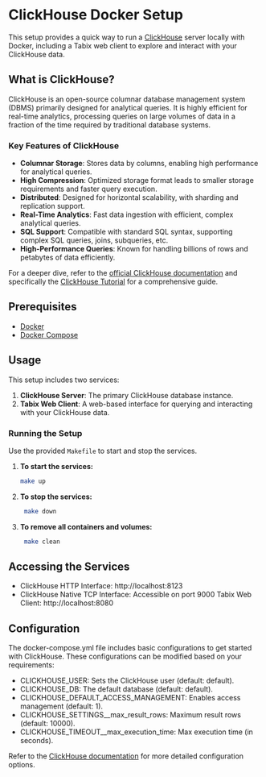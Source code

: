 # ClickHouse Docker Setup

This setup provides a quick way to run a [ClickHouse](https://clickhouse.com/docs) server locally with Docker, including a Tabix web client to explore and interact with your ClickHouse data.

## What is ClickHouse?

ClickHouse is an open-source columnar database management system (DBMS) primarily designed for analytical queries. It is highly efficient for real-time analytics, processing queries on large volumes of data in a fraction of the time required by traditional database systems.

### Key Features of ClickHouse

- **Columnar Storage**: Stores data by columns, enabling high performance for analytical queries.
- **High Compression**: Optimized storage format leads to smaller storage requirements and faster query execution.
- **Distributed**: Designed for horizontal scalability, with sharding and replication support.
- **Real-Time Analytics**: Fast data ingestion with efficient, complex analytical queries.
- **SQL Support**: Compatible with standard SQL syntax, supporting complex SQL queries, joins, subqueries, etc.
- **High-Performance Queries**: Known for handling billions of rows and petabytes of data efficiently.

For a deeper dive, refer to the [official ClickHouse documentation](https://clickhouse.com/docs) and specifically the [ClickHouse Tutorial](https://clickhouse.com/docs/en/tutorial) for a comprehensive guide.

## Prerequisites

- [Docker](https://www.docker.com/get-started)
- [Docker Compose](https://docs.docker.com/compose/install/)

## Usage

This setup includes two services:
1. **ClickHouse Server**: The primary ClickHouse database instance.
2. **Tabix Web Client**: A web-based interface for querying and interacting with your ClickHouse data.

### Running the Setup

Use the provided `Makefile` to start and stop the services.

1. **To start the services:**
   ```bash
   make up
   ```

2. **To stop the services:**
   ```bash
    make down
   ```

3. **To remove all containers and volumes:**
   ```bash
    make clean
   ```

## Accessing the Services
* ClickHouse HTTP Interface: http://localhost:8123
* ClickHouse Native TCP Interface: Accessible on port 9000
Tabix Web Client: http://localhost:8080

## Configuration
The docker-compose.yml file includes basic configurations to get started with ClickHouse. These configurations can be modified based on your requirements:

* CLICKHOUSE_USER: Sets the ClickHouse user (default: default).
* CLICKHOUSE_DB: The default database (default: default).
* CLICKHOUSE_DEFAULT_ACCESS_MANAGEMENT: Enables access management (default: 1).
* CLICKHOUSE_SETTINGS__max_result_rows: Maximum result rows (default: 10000).
* CLICKHOUSE_TIMEOUT__max_execution_time: Max execution time (in seconds).

Refer to the [ClickHouse documentation](https://clickhouse.com/docs/en/operations/settings) for more detailed configuration options.
